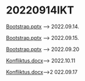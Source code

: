 # 20220914IKT
[Bootstrap.pptx](https://github.com/EssesKevin/20220914IKT/files/9563889/Bootstrap.pptx) --> 2022.09.14.

[Bootstrap.pptx](https://github.com/EssesKevin/20220914IKT/files/9574334/Bootstrap.pptx) --> 2022.09.15.

[Bootstrap.pptx](https://github.com/EssesKevin/20220914IKT/files/9606595/Bootstrap.pptx) --> 2022.09.20

[Konfliktus.docx](https://github.com/EssesKevin/20220914IKT/files/9754143/Konfliktus.docx)--> 2022.10.11

[Konfliktus.docx](https://github.com/EssesKevin/20220914IKT/files/9799625/Konfliktus.docx)-->2 022.09.17

